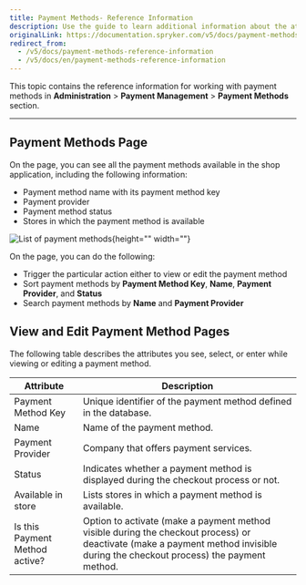 ```yaml
---
title: Payment Methods- Reference Information
description: Use the guide to learn additional information about the attributes you can use when managing payment methods in the Back Office.
originalLink: https://documentation.spryker.com/v5/docs/payment-methods-reference-information
redirect_from:
  - /v5/docs/payment-methods-reference-information
  - /v5/docs/en/payment-methods-reference-information
---
```


This topic contains the reference information for working with payment methods in **Administration** > **Payment Management** > **Payment Methods** section.
***
## Payment Methods Page
On the page, you can see all the payment methods available in the shop application, including the following information:

* Payment method name with its payment method key
* Payment provider
* Payment method status
* Stores in which the payment method is available

![List of payment methods](https://spryker.s3.eu-central-1.amazonaws.com/docs/User+Guides/Back+Office+User+Guides/Administration/Payment+Management/Payment+Methods/References/Payments%3A+Reference+Information/payment-methods-page.png){height="" width=""}

On the page, you can do the following:

* Trigger the particular action either to view or edit the payment method
* Sort payment methods by **Payment Method Key**, **Name**, **Payment Provider**, and **Status**
* Search payment methods by **Name** and **Payment Provider**


## View and Edit Payment Method Pages
The following table describes the attributes you see, select, or enter while viewing or editing a payment method.

| Attribute | Description |
| --- | --- |
| Payment Method Key | Unique identifier of the payment method defined in the database. |
| Name | Name of the payment method. |
| Payment Provider | Company that offers payment services. |
| Status | Indicates whether a payment method is displayed during the checkout process or not. |
| Available in store | Lists stores in which a payment method is available. |
| Is this Payment Method active? | Option to activate (make a payment method visible during the checkout process) or deactivate (make a payment method invisible during the checkout process) the payment method. |

